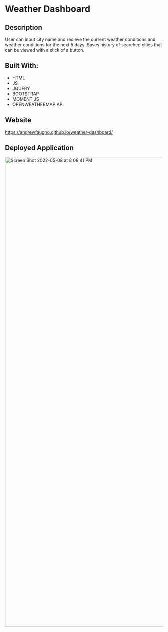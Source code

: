 # Weather Dashboard

## Description
User can input city name and recieve the current weather conditions and weather conditions for the next 5 days. Saves history of searched cities that can be viewed with a click of a button.

## Built With: 
* HTML
* JS
* JQUERY
* BOOTSTRAP
* MOMENT JS
* OPENWEATHERMAP API

## Website
https://andrewfaugno.github.io/weather-dashboard/

## Deployed Application
<img width="1503" alt="Screen Shot 2022-05-08 at 8 08 41 PM" src="https://user-images.githubusercontent.com/93367297/167321521-5fc7a479-90cc-4034-8551-32934c4faeab.png">
